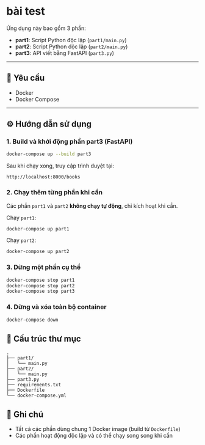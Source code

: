 # bài test

Ứng dụng này bao gồm 3 phần:
- **part1**: Script Python độc lập (`part1/main.py`)
- **part2**: Script Python độc lập (`part2/main.py`) 
- **part3**: API viết bằng FastAPI (`part3.py`)

---

## 🚀 Yêu cầu
- Docker
- Docker Compose

---

## ⚙️ Hướng dẫn sử dụng

### 1. Build và khởi động phần part3 (FastAPI)
```bash
docker-compose up --build part3
```

Sau khi chạy xong, truy cập trình duyệt tại:
```
http://localhost:8000/books
```

### 2. Chạy thêm từng phần khi cần
Các phần `part1` và `part2` **không chạy tự động**, chỉ kích hoạt khi cần.

Chạy `part1`:
```bash
docker-compose up part1
```

Chạy `part2`:
```bash
docker-compose up part2
```

### 3. Dừng một phần cụ thể
```bash
docker-compose stop part1
docker-compose stop part2
docker-compose stop part3
```

### 4. Dừng và xóa toàn bộ container
```bash
docker-compose down
```

## 📁 Cấu trúc thư mục
```
.
├── part1/
│   └── main.py
├── part2/
│   └── main.py
├── part3.py
├── requirements.txt
├── Dockerfile
└── docker-compose.yml
```

## 📌 Ghi chú
* Tất cả các phần dùng chung 1 Docker image (build từ `Dockerfile`)
* Các phần hoạt động độc lập và có thể chạy song song khi cần
